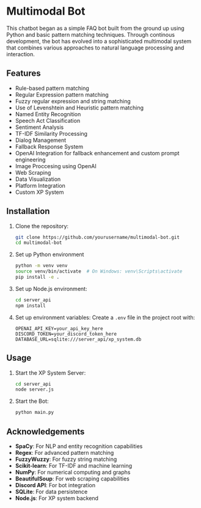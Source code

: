 # Multimodal Bot
This chatbot began as a simple FAQ bot built from the ground up using Python and basic pattern matching techniques. Through continous development, the bot has evolved into a sophisticated multimodal system that combines various approaches to natural language processing and interaction.

## Features
- Rule-based pattern matching
- Regular Expression pattern matching
- Fuzzy regular expression and string matching
- Use of Levenshtein and Heuristic pattern matching
- Named Entity Recognition
- Speech Act Classification
- Sentiment Analysis
- TF-IDF Similarity Processing
- Dialog Management
- Fallback Response System
- OpenAI Integration for fallback enhancement and custom prompt engineering
- Image Proccesing using OpenAI
- Web Scraping
- Data Visualization
- Platform Integration
- Custom XP System

## Installation
1. Clone the repository:
   ```bash
   git clone https://github.com/yourusername/multimodal-bot.git
   cd multimodal-bot
   ```
2. Set up Python environment
   ```bash
   python -m venv venv
   source venv/bin/activate  # On Windows: venv\Scripts\activate
   pip install -e .
   ```
3. Set up Node.js environment:
   ```bash
   cd server_api
   npm install
   ```
4. Set up environment variables:
   Create a `.env` file in the project root with:
   ```
   OPENAI_API_KEY=your_api_key_here
   DISCORD_TOKEN=your_discord_token_here
   DATABASE_URL=sqlite:///server_api/xp_system.db
   ```

## Usage
1. Start the XP System Server:
   ```bash
   cd server_api
   node server.js
   ```

2. Start the Bot:
   ```bash
   python main.py
   ```

## Acknowledgements
- **SpaCy**: For NLP and entity recognition capabilities
- **Regex**: For advanced pattern matching
- **FuzzyWuzzy**: For fuzzy string matching
- **Scikit-learn**: For TF-IDF and machine learning
- **NumPy**: For numerical computing and graphs
- **BeautifulSoup**: For web scraping capabilities
- **Discord API**: For bot integration
- **SQLite**: For data persistence
- **Node.js**: For XP system backend
